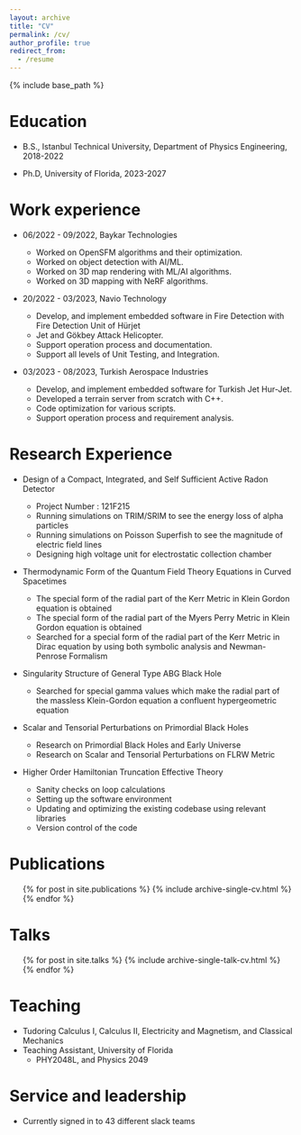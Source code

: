 ```yaml
---
layout: archive
title: "CV"
permalink: /cv/
author_profile: true
redirect_from:
  - /resume
---
```


{% include base_path %}

Education
======
* B.S., Istanbul Technical University, Department of Physics Engineering, 2018-2022

* Ph.D, University of Florida, 2023-2027

Work experience
======
* 06/2022 - 09/2022, Baykar Technologies
  * Worked on OpenSFM algorithms and their optimization.
  * Worked on object detection with AI/ML.
  * Worked on 3D map rendering with ML/AI algorithms.
  * Worked on 3D mapping with NeRF algorithms.

* 20/2022 - 03/2023, Navio Technology
  * Develop, and implement embedded software in Fire Detection with Fire Detection Unit of Hürjet
  * Jet and Gökbey Attack Helicopter.
  * Support operation process and documentation.
  * Support all levels of Unit Testing, and Integration.

* 03/2023 - 08/2023, Turkish Aerospace Industries
  * Develop, and implement embedded software for Turkish Jet Hur-Jet.
  * Developed a terrain server from scratch with C++.
  * Code optimization for various scripts.
  * Support operation process and requirement analysis.
    
Research Experience
======
* Design of a Compact, Integrated, and Self Sufficient Active Radon Detector
  * Project Number : 121F215
  * Running simulations on TRIM/SRIM to see the energy loss of alpha particles
  * Running simulations on Poisson Superfish to see the magnitude of electric field lines
  * Designing high voltage unit for electrostatic collection chamber
* Thermodynamic Form of the Quantum Field Theory Equations in Curved Spacetimes
  *  The special form of the radial part of the Kerr Metric in Klein Gordon equation is obtained
  *  The special form of the radial part of the Myers Perry Metric in Klein Gordon equation is
     obtained
  *  Searched for a special form of the radial part of the Kerr Metric in Dirac equation by using both
     symbolic analysis and Newman-Penrose Formalism 

* Singularity Structure of General Type ABG Black Hole
  * Searched for special gamma values which make the radial part of the massless Klein-Gordon
    equation a confluent hypergeometric equation

* Scalar and Tensorial Perturbations on Primordial Black Holes
  * Research on Primordial Black Holes and Early Universe
  * Research on Scalar and Tensorial Perturbations on FLRW Metric

* Higher Order Hamiltonian Truncation Effective Theory
  * Sanity checks on loop calculations
  * Setting up the software environment
  * Updating and optimizing the existing codebase using relevant libraries
  * Version control of the code

Publications
======
  <ul>{% for post in site.publications %}
    {% include archive-single-cv.html %}
  {% endfor %}</ul>
  
Talks
======
  <ul>{% for post in site.talks %}
    {% include archive-single-talk-cv.html %}
  {% endfor %}</ul>
  
Teaching
======
* Tudoring Calculus I, Calculus II, Electricity and Magnetism, and Classical Mechanics
* Teaching Assistant, University of Florida
  * PHY2048L, and Physics 2049

  
Service and leadership
======
* Currently signed in to 43 different slack teams
